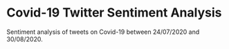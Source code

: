# Covid-19 Twitter Sentiment Analysis

Sentiment analysis of tweets on Covid-19 between 24/07/2020 and 30/08/2020.
